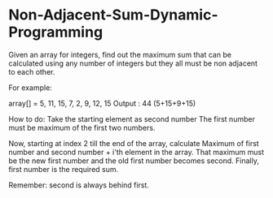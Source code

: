 # Non-Adjacent-Sum-Dynamic-Programming

Given an array for integers, find out the maximum sum that can be calculated using any number of integers but they all must be non adjacent to each other.

For example:

array[] = 5, 11, 15, 7, 2, 9, 12, 15
Output : 44 (5+15+9+15)

How to do:
Take the starting element as second number
The first number must be maximum of the first two numbers.

Now, starting at index 2 till the end of the array, calculate Maximum of first number and second number + i'th element in the array.
That maximum must be the new first number and the old first number becomes second.
Finally, first number is the required sum.

Remember: second is always behind first.
